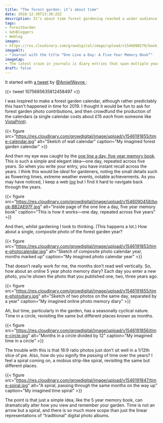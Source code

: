 ```yaml
---
title: "The forest garden: it’s about time"
date: 2018-12-30T13:30:25Z
description: It’s about time forest gardening reached a wider audience. Nevertheless, a garden is also about time; a seasonal, cyclical time. Herein lies some temporal whimsy…
tags: 
- ForestGarden
- GdnBloggers
- Weblog
images: 
- https://res.cloudinary.com/growdigital/image/upload/v1546090270/book-B547B28A.jpg
imageAlt: 
- "Journal with the title “One Line a Day: A Five Year Memory Book”"
imageCap:
- The latest craze in journals is diary entries that span multiple years. Good for gardeners!
draft: false
---
```


It started with [a tweet](https://twitter.com/AmielWayne/status/1075685635812458497) by [@AmielWayne ](https://mobile.twitter.com/AmielWayne):

{{< tweet 1075685635812458497 >}}

I was inspired to make a forest garden calendar, although rather predictably this hasn’t happened in time for 2019. I thought it would be fun to ask for forest garden photo contributions, and then crowdfund the production of the calendars (a single calendar costs about £15 _each_ from someone like [VistaPrint](https://www.vistaprint.co.uk)).

{{< figure src="https://res.cloudinary.com/growdigital/image/upload/v1546191855/time-calendar.jpg" alt="Sketch of wall calendar" caption="My imagined forest garden calendar" >}}

And then my eye was caught by the [one line a day, five year memory book](https://www.amazon.co.uk/gp/product/0811870197/). This is such a simple and elegant idea—one day, repeated across five years. So when you write your entry, you have instant recall across the years. I think this would be _ideal_ for gardeners, noting the small details such as flowering times, extreme weather events, notable achievements. As you may have noticed, I keep a web [log](https://www.forestgarden.wales/tags/log/) but I find it hard to navigate back through the years.

{{< figure src="https://res.cloudinary.com/growdigital/image/upload/v1546090458/book-BB2AE97F.jpg" alt="Inside page of the one line a day, five year memory book" caption="This is how it works—one day, repeated across five years" >}}

And then, whilst gardening I took to thinking. (This happens a lot.) How about a single, composite photo of the forest garden year?

{{< figure src="https://res.cloudinary.com/growdigital/image/upload/v1546191853/time-photocalendar.jpg" alt="Sketch of composite photo calendar year, months marked up" caption="My imagined photo calendar year" >}}

That doesn’t really work for me, the months don’t read well vertically. So, how about an online 5 year photo memory diary? Each day you enter a new photo, you’re shown the photo that you published one, two, three years ago.

{{< figure src="https://res.cloudinary.com/growdigital/image/upload/v1546191855/time-photodiary.jpg" alt="Sketch of two photos on the same day, separated by a year" caption="My imagined online photo memory diary" >}}

Ah, but time, particularly in the garden, has a seasonally cyclical nature. Time in a circle, revisiting the same but different places known as months.

{{< figure src="https://res.cloudinary.com/growdigital/image/upload/v1546191856/time-circle.jpg" alt="Months in a circle divided by 12" caption="My imagined time in a circle" >}}

The trouble with this is that 16:9 ratio photos just don’t sit well in a 1/12th slice of pie. Also, how do you signify the _passing_ of time over the years? I feel a spiral coming on, a mobius strip-like spiral, revisiting the same but different places.

{{< figure src="https://res.cloudinary.com/growdigital/image/upload/v1546191847/time-spiral.jpg" alt="A spiral, passing through the same months on the way up" caption="My imagined time spiral" >}}

The point is that just a simple idea, like the 5 year memory book, can dramatically alter how you view and remember your garden. Time is not an arrow but a spiral, and there is so much more scope than just the linear representations of “traditional” digital photo albums. 
